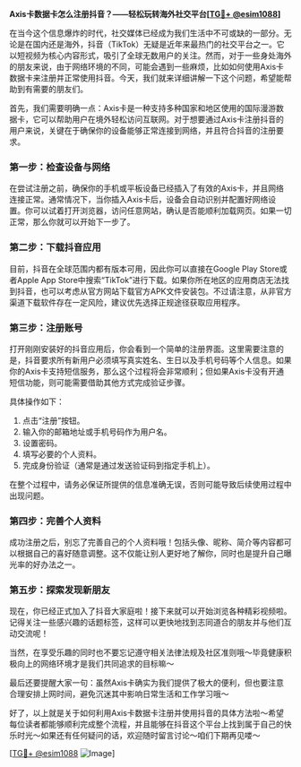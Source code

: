 **Axis卡数据卡怎么注册抖音？——轻松玩转海外社交平台[[TG💪+ @esim1088](https://t.me/s/esim1088)]**

在当今这个信息爆炸的时代，社交媒体已经成为我们生活中不可或缺的一部分。无论是在国内还是海外，抖音（TikTok）无疑是近年来最热门的社交平台之一。它以短视频为核心内容形式，吸引了全球无数用户的关注。然而，对于一些身处海外的朋友来说，由于网络环境的不同，可能会遇到一些麻烦，比如如何使用Axis卡数据卡来注册并正常使用抖音。今天，我们就来详细讲解一下这个问题，希望能帮助到有需要的朋友们。

首先，我们需要明确一点：Axis卡是一种支持多种国家和地区使用的国际漫游数据卡，它可以帮助用户在境外轻松访问互联网。对于想要通过Axis卡注册抖音的用户来说，关键在于确保你的设备能够正常连接到网络，并且符合抖音的注册要求。

### 第一步：检查设备与网络

在尝试注册之前，确保你的手机或平板设备已经插入了有效的Axis卡，并且网络连接正常。通常情况下，当你插入Axis卡后，设备会自动识别并配置好网络设置。你可以试着打开浏览器，访问任意网站，确认是否能顺利加载网页。如果一切正常，那么你就可以开始下一步了。

### 第二步：下载抖音应用

目前，抖音在全球范围内都有版本可用，因此你可以直接在Google Play Store或者Apple App Store中搜索“TikTok”进行下载。如果你所在地区的应用商店无法找到抖音，也可以考虑从官方网站下载官方APK文件安装包。不过请注意，从非官方渠道下载软件存在一定风险，建议优先选择正规途径获取应用程序。

### 第三步：注册账号

打开刚刚安装好的抖音应用后，你会看到一个简单的注册界面。这里需要注意的是，抖音要求所有新用户必须填写真实姓名、生日以及手机号码等个人信息。如果你的Axis卡支持短信服务，那么这个过程将会非常顺利；但如果Axis卡没有开通短信功能，则可能需要借助其他方式完成验证步骤。

具体操作如下：

1. 点击“注册”按钮。
2. 输入你的邮箱地址或手机号码作为用户名。
3. 设置密码。
4. 填写必要的个人资料。
5. 完成身份验证（通常是通过发送验证码到指定手机上）。

在整个过程中，请务必保证所提供的信息准确无误，否则可能导致后续使用过程中出现问题。

### 第四步：完善个人资料

成功注册之后，别忘了完善自己的个人资料哦！包括头像、昵称、简介等内容都可以根据自己的喜好随意调整。这不仅能让别人更好地了解你，同时也是提升自己曝光率的好办法之一。

### 第五步：探索发现新朋友

现在，你已经正式加入了抖音大家庭啦！接下来就可以开始浏览各种精彩视频啦。记得关注一些感兴趣的话题标签，这样可以更快地找到志同道合的朋友并与他们互动交流呢！

当然，在享受乐趣的同时也不要忘记遵守相关法律法规及社区准则哦～毕竟健康积极向上的网络环境才是我们共同追求的目标嘛～

最后还要提醒大家一句：虽然Axis卡确实为我们提供了极大的便利，但也要注意合理安排上网时间，避免沉迷其中影响日常生活和工作学习哦～

好了，以上就是关于如何利用Axis卡数据卡注册并使用抖音的具体方法啦～希望每位读者都能够顺利完成整个流程，并且能够在抖音这个平台上找到属于自己的快乐时光～如果还有任何疑问的话，欢迎随时留言讨论～咱们下期再见喽～

[[TG💪+ @esim1088](https://t.me/s/esim1088) ![Image](https://i.postimg.cc/4NQfJmqS/Snipaste-2025-05-13-00-14-12.png)]